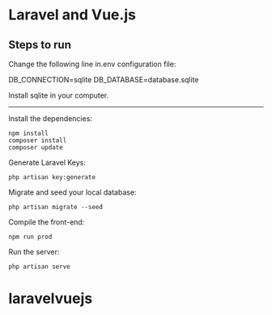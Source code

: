 # Laravel and Vue.js 


## Steps to run


Change the following line in.env configuration file:

DB_CONNECTION=sqlite
DB_DATABASE=database.sqlite

Install sqlite in your computer.

----------------

Install the dependencies:

```
npm install
composer install
composer update
```

Generate Laravel Keys:

```
php artisan key:generate
```

Migrate and seed your local database:

```
php artisan migrate --seed
```

Compile the front-end:

```
npm run prod
```

Run the server:

```
php artisan serve
```


# laravelvuejs
